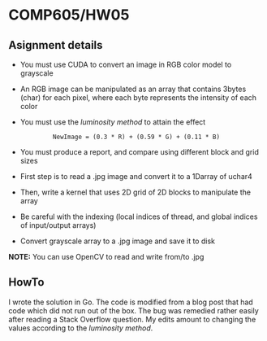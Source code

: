 # COMP605/HW05

## Asignment details

* You must use CUDA to convert an image in RGB color model to grayscale

* An RGB image can be manipulated as an array that contains 3bytes (char) for each pixel, where each byte represents the intensity of each color

* You must use the *luminosity method* to attain the effect 

$$\texttt{NewImage = (0.3 * R) + (0.59 * G) + (0.11 * B)}$$

* You must produce a report, and compare using different block and grid sizes

* First step is to read a .jpg image and convert it to a 1Darray of uchar4

* Then, write a kernel that uses 2D grid of 2D blocks to manipulate the array

* Be careful  with  the  indexing  (local indices  of  thread,  and  global  indices of  input/output arrays)

* Convert grayscale array to a .jpg image and save it to disk

**NOTE:** You can use OpenCV to read and write from/to .jpg

## HowTo

I wrote the solution in Go.
The code is modified from a blog post that had code which did not run out of the box.
The bug was remedied rather easily after reading a Stack Overflow question.
My edits amount to changing the values according to the *luminosity method*.
